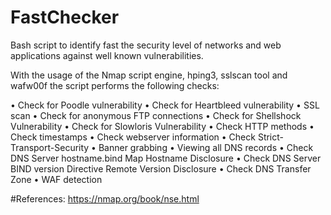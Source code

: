 # FastChecker
Bash script to identify fast the security level of networks and web applications against well known vulnerabilities.

With the usage of the Nmap script engine, hping3, sslscan tool and wafw00f the script performs the following checks:

•	Check for Poodle vulnerability
•	Check for Heartbleed vulnerability
•	SSL scan 
•	Check for anonymous FTP connections
•	Check for Shellshock Vulnerability
•	Check for Slowloris Vulnerability
•	Check HTTP methods
•	Check timestamps
•	Check webserver information
•	Check Strict-Transport-Security
•	Banner grabbing
•	Viewing all DNS records
•	Check DNS Server hostname.bind Map Hostname Disclosure
•	Check DNS Server BIND version Directive Remote Version Disclosure
•	Check DNS Transfer Zone
•	WAF detection



#References:
https://nmap.org/book/nse.html









